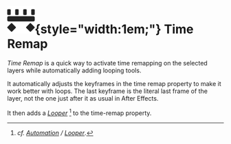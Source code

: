 # ![](../../../img/duik/icons/time-remap.svg){style="width:1em;"} Time Remap

*Time Remap* is a quick way to activate time remapping on the selected layers while automatically adding looping tools.

It automatically adjusts the keyframes in the time remap property to make it work better with loops. The last keyframe is the literal last frame of the layer, not the one just after it as usual in After Effects.

It then adds a [*Looper*](../looper.md)&nbsp;[^loop] to the time-remap property.

[^loop]: *cf. [Automation](../index.md) / [Looper](../looper.md)*.
